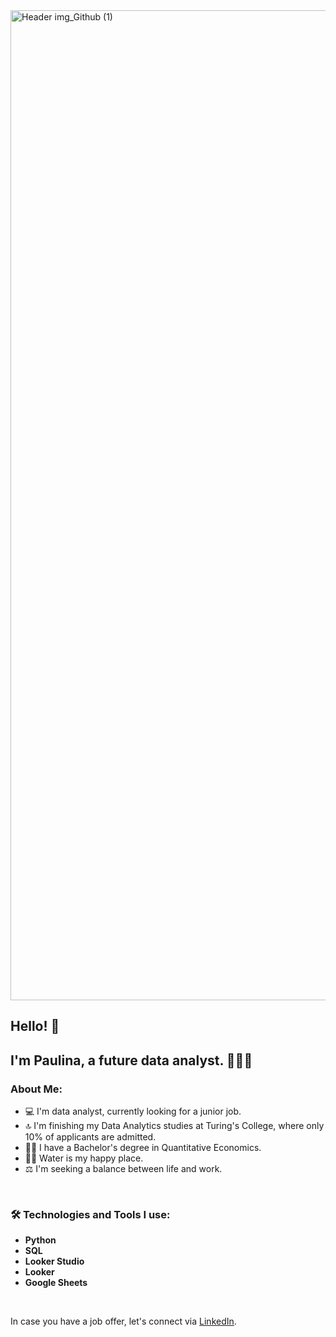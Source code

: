 <img width="1584" alt="Header img_Github (1)" src="https://github.com/paukat/paukat/assets/70438102/4150bb13-64ac-4fce-85d5-0f87d4c379f5">

## Hello! 👋
## I'm Paulina, a future data analyst. 👩🏻‍💻

### About Me:
* 💻 I'm data analyst, currently looking for a junior job.
* 🔝 I'm finishing my Data Analytics studies at Turing's College, where only 10% of applicants are admitted.
* 👩‍🎓 I have a Bachelor's degree in Quantitative Economics.
* 🏊‍♀️ Water is my happy place.
* ⚖️ I'm seeking a balance between life and work.

<br>

### 🛠️ Technologies and Tools I use:
* **Python**
* **SQL**
* **Looker Studio**
* **Looker**
* **Google Sheets**

<br>

In case you have a job offer, let's connect via [LinkedIn](www.linkedin.com/in/paulina-katkauskaite).

